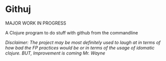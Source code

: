 # Githuj

  MAJOR WORK IN PROGRESS

A Clojure program to do stuff with github from the commandline

_Disclaimer: The project may be most definitely used to laugh at in terms of
how bad the FP practices would be or in terms of the usage of idomatic clojure.
BUT, Improvement is coming Mr. Wayne_
